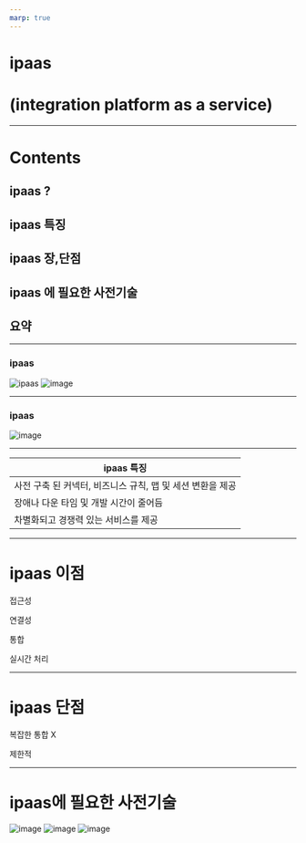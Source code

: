 ```yaml
---
marp: true
---
```


# ipaas 
# (integration platform as a service)

---

# Contents

## ipaas ?
## ipaas 특징
## ipaas 장,단점
## ipaas 에 필요한 사전기술
## 요약

---

### ipaas
![ipaas](https://user-images.githubusercontent.com/69182192/91016009-0fb73780-e627-11ea-9fb1-c67772b3b0e3.png)
![image](ipaas1.png)

---

### ipaas
![image](ipaas2.png)


---
|ipaas 특징|
|---|
|사전 구축 된 커넥터, 비즈니스 규칙, 맵 및 세션 변환을 제공|
|장애나 다운 타임 및 개발 시간이 줄어듬|
|차별화되고 경쟁력 있는 서비스를 제공|

--- 
# ipaas 이점


접근성

연결성

통합

실시간 처리

---
# ipaas 단점

복잡한 통합 X

제한적

---
# ipaas에 필요한 사전기술

![image](ipaas3.png)  ![image](ipaas4.png) ![image](ipaas5..png)






